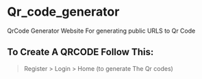 # Qr_code_generator
QrCode Generator Website For generating public URLS to Qr Code

## To Create A QRCODE Follow This:
> Register > Login > Home (to generate The Qr codes)
